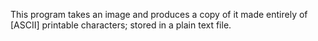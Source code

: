 This program takes an image and produces a copy of it made entirely of [ASCII] printable characters; stored in a plain text file.